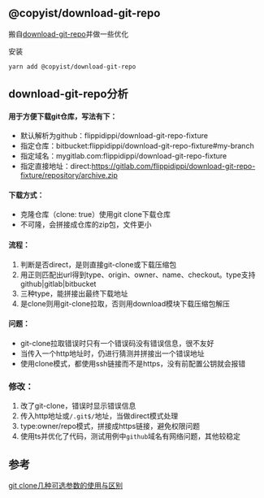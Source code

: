 ## @copyist/download-git-repo

搬自[download-git-repo](https://gitlab.com/flippidippi/download-git-repo)并做一些优化

安装
```bash
yarn add @copyist/download-git-repo
```

## download-git-repo分析

#### 用于方便下载git仓库，写法有下：
* 默认解析为github：flippidippi/download-git-repo-fixture
* 指定仓库：bitbucket:flippidippi/download-git-repo-fixture#my-branch
* 指定域名：mygitlab.com:flippidippi/download-git-repo-fixture
* 指定直接地址：direct:https://gitlab.com/flippidippi/download-git-repo-fixture/repository/archive.zip

#### 下载方式：
* 克隆仓库（clone: true）使用git clone下载仓库
* 不可隆，会拼接成仓库的zip包，文件更小

#### 流程：
1. 判断是否direct，是则直接git-clone或下载压缩包
2. 用正则匹配出url得到type、origin、owner、name、checkout。type支持github|gitlab|bitbucket
3. 三种type，能拼接出最终下载地址
4. 是clone则用git-clone拉取，否则用download模块下载压缩包解压

#### 问题：
* git-clone拉取错误时只有一个错误码没有错误信息，很不友好
* 当传入一个http地址时，仍进行猜测并拼接出一个错误地址
* 使用clone模式，都使用ssh链接而不是https，没有前配置公钥就会报错

### 修改：
1. 改了git-clone，错误时显示错误信息
2. 传入http地址或`/.git$/`地址，当做direct模式处理
3. type:owner/repo模式，拼接成https链接，避免权限问题
4. 使用ts并优化了代码，测试用例中`github`域名有网络问题，其他较稳定


## 参考
[git clone几种可选参数的使用与区别](https://blog.csdn.net/shrimpcolo/article/details/80164741)
